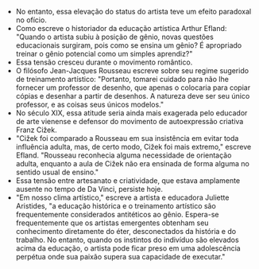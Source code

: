 
- No entanto, essa elevação do status do artista teve um efeito paradoxal no ofício.
- Como escreve o historiador da educação artística Arthur Efland: "Quando o artista subiu à posição de gênio, novas questões educacionais surgiram, pois como se ensina um gênio? É apropriado treinar o gênio potencial como um simples aprendiz?"
- Essa tensão cresceu durante o movimento romântico.
- O filósofo Jean-Jacques Rousseau escreve sobre seu regime sugerido de treinamento artístico: "Portanto, tomarei cuidado para não lhe fornecer um professor de desenho, que apenas o colocaria para copiar cópias e desenhar a partir de desenhos. A natureza deve ser seu único professor, e as coisas seus únicos modelos."
- No século XIX, essa atitude seria ainda mais exagerada pelo educador de arte vienense e defensor do movimento de autoexpressão criativa Franz Cižek.
- "Cižek foi comparado a Rousseau em sua insistência em evitar toda influência adulta, mas, de certo modo, Cižek foi mais extremo," escreve Efland. "Rousseau reconhecia alguma necessidade de orientação adulta, enquanto a aula de Cižek não era ensinada de forma alguma no sentido usual de ensino."
- Essa tensão entre artesanato e criatividade, que estava amplamente ausente no tempo de Da Vinci, persiste hoje.
- "Em nosso clima artístico," escreve a artista e educadora Juliette Aristides, "a educação histórica e o treinamento artístico são frequentemente considerados antitéticos ao gênio. Espera-se frequentemente que os artistas emergentes obtenham seu conhecimento diretamente do éter, desconectados da história e do trabalho. No entanto, quando os instintos do indivíduo são elevados acima da educação, o artista pode ficar preso em uma adolescência perpétua onde sua paixão supera sua capacidade de executar."
